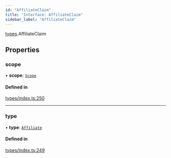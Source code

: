 ```yaml
---
id: "AffiliateClaim"
title: "Interface: AffiliateClaim"
sidebar_label: "AffiliateClaim"
---
```


[types](../../../modules/Types/Types.md).AffiliateClaim

## Properties

### scope

• **scope**: [`Scope`](../Scope/Scope.md)

#### Defined in

[types/index.ts:250](https://github.com/PolymeshAssociation/polymesh-sdk/blob/daafaa68f/src/types/index.ts#L250)

___

### type

• **type**: [`Affiliate`](../../../enums/Types/ClaimType/ClaimType.md#affiliate)

#### Defined in

[types/index.ts:249](https://github.com/PolymeshAssociation/polymesh-sdk/blob/daafaa68f/src/types/index.ts#L249)
